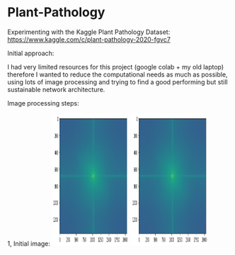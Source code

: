 # Plant-Pathology
Experimenting with the Kaggle Plant Pathology Dataset: https://www.kaggle.com/c/plant-pathology-2020-fgvc7

Initial approach:

  I had very limited resources for this project (google colab + my old laptop) therefore I wanted 
  to reduce the computational needs as much as possible, using lots of image processing and trying to 
  find a good performing but still sustainable network architecture.
  
Image processing steps:

  1, Initial image: 
 <img src="/demo/1mag_orig.png" alt="description" height="300" width="175" />   <img src="/demo/1mag_orig.png" alt="description" height="300" width="175" />
